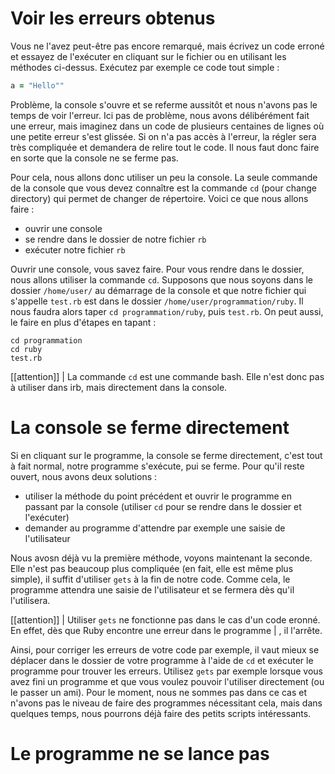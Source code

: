 # Voir les erreurs obtenus

Vous ne l'avez peut-être pas encore remarqué, mais écrivez un code erroné et essayez de l'exécuter en cliquant sur le fichier
ou en utilisant les méthodes ci-dessus. Exécutez par exemple ce code tout simple :

```ruby
a = "Hello""
```

Problème, la console s'ouvre et se referme aussitôt et nous n'avons pas le temps de voir l'erreur. Ici pas de problème, nous 
avons délibérément fait une erreur, mais imaginez dans un code de plusieurs centaines de lignes où une petite erreur s'est glissée.
Si on n'a pas accès à l'erreur, la régler sera très compliquée et demandera de relire tout le code. Il nous faut donc faire en 
sorte que la console ne se ferme pas.

Pour cela, nous allons donc utiliser un peu la console. La seule commande de la console que vous devez connaître est la commande
`cd` (pour change directory) qui permet de changer de répertoire. Voici ce que nous allons faire :

- ouvrir une console
- se rendre dans le dossier de notre fichier `rb`
- exécuter notre fichier `rb`

Ouvrir une console, vous savez faire. Pour vous rendre dans le dossier, nous allons utiliser la commande `cd`. Supposons que nous 
soyons dans le dossier `/home/user/` au démarrage de la console et que notre fichier qui s'appelle `test.rb` est dans le dossier
`/home/user/programmation/ruby`. Il nous faudra alors taper `cd programmation/ruby`, puis `test.rb`. On peut aussi, le faire en 
plus d'étapes en tapant :

```
cd programmation
cd ruby
test.rb
```

[[attention]]
| La commande `cd` est une commande bash. Elle n'est donc pas à utiliser dans irb, mais directement dans la console. 

# La console se ferme directement

Si en cliquant sur le programme, la console se ferme directement, c'est tout à fait normal, notre programme s'exécute, pui se ferme. Pour qu'il reste ouvert, nous avons deux solutions :

- utiliser la méthode du point précédent et ouvrir le programme en passant par la console (utiliser `cd` pour se rendre dans le dossier et l'exécuter)
- demander au programme d'attendre par exemple une saisie de l'utilisateur

Nous avosn déjà vu la première méthode, voyons maintenant la seconde. Elle n'est pas beaucoup plus compliquée (en fait, elle est même plus simple), il suffit d'utiliser `gets` à la fin de notre code. Comme cela, le programme attendra une saisie de l'utilisateur et se fermera dès qu'il l'utilisera. 

[[attention]]
| Utiliser `gets` ne fonctionne pas dans le cas d'un code eronné. En effet, dès que Ruby encontre une erreur dans le programme
| , il l'arrête. 

Ainsi, pour corriger les erreurs de votre code par exemple, il vaut mieux se déplacer dans le dossier de votre programme à l'aide de `cd` et exécuter le programme pour trouver les erreurs. Utilisez `gets` par exemple lorsque vous avez fini un programme et que vous voulez pouvoir l'utiliser directement (ou le passer un ami). Pour le moment, nous ne sommes pas dans ce cas et n'avons pas le niveau de faire des programmes nécessitant cela, mais dans quelques temps, nous pourrons déjà faire des petits scripts intéressants.


# Le programme ne se lance pas

